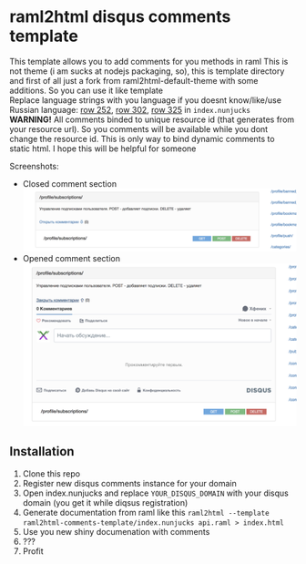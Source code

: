 # raml2html disqus comments template
This template allows you to add comments for you methods in raml
This is not theme (i am sucks at nodejs packaging, so), this is template directory and first of all just a fork from raml2html-default-theme with some additions. So you can use it like template  
Replace language strings with you language if you doesnt know/like/use Russian language: [row 252](https://github.com/xfenix/raml2html-comment-template/blob/master/index.nunjucks#L252), [row 302](https://github.com/xfenix/raml2html-comment-template/blob/master/index.nunjucks#L302), [row 325](https://github.com/xfenix/raml2html-comment-template/blob/master/index.nunjucks#L325) in `index.nunjucks`  
**WARNING!** All comments binded to unique resource id (that generates from your resource url). So you comments will be available while you dont change the resource id. This is only way to bind dynamic comments to static html. I hope this will be helpful for someone


Screenshots:
* Closed comment section ![](./images/closed.png)
* Opened comment section ![](./images/opened.png)


## Installation
1. Clone this repo
1. Register new disqus comments instance for your domain
1. Open index.nunjucks and replace ``YOUR_DISQUS_DOMAIN`` with your disqus domain (you get it while diqsus registration)
1. Generate documentation from raml like this ``raml2html --template raml2html-comments-template/index.nunjucks api.raml > index.html``
1. Use you new shiny documenation with comments
1. ???
1. Profit
